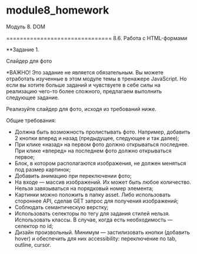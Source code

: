 # module8_homework
Модуль 8. DOM

===============================
8.6. Работа с HTML-формами

**Задание 1.

Слайдер для фото

*ВАЖНО! Это задание не является обязательным. Вы можете отработать изученные в этом модуле темы в тренажере JavaScript. Но если вы хотите больше заданий и чувствуете в себе силы на реализацию чего-то более сложного, предлагаем выполнить следующее задание.

Реализуйте слайдер для фото, исходя из требований ниже.

Общие требования:

- Должна быть возможность пролистывать фото. Например, добавить 2 кнопки вперед и назад (предыдущее, следующее и так далее);
- При клике «назад» на первом фото должно открываться последнее. При клике «вперед» на последнем фото должно открываться первое;
- Блок, в котором располагаются изображения, не должен меняться под размер картинок;
- Добавить анимацию при переключении фото;
- На входе — массив изображений. Их может быть любое количество. Нельзя завязываться на порядковый номер элемента;
- Картинки можно положить в папку asset. Либо использовать стороннее API, сделав GET запрос для получения изображений;
- Соблюдать семантическую верстку;
- Использовать селекторы по тегу для задания стилей нельзя. Использовать классы. В случае, когда есть необходимость — селектор по id;
- Дизайн произвольный. Минимум — застилизовать кнопки (добавить hover) и обеспечить для них accessibility: переключение по tab, outline, cursor.
